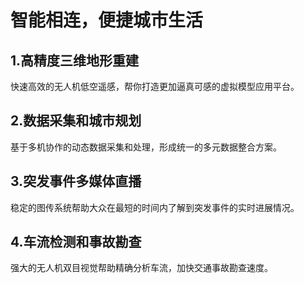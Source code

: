 # 智能相连，便捷城市生活

## 1.高精度三维地形重建
快速高效的无人机低空遥感，帮你打造更加逼真可感的虚拟模型应用平台。

## 2.数据采集和城市规划
基于多机协作的动态数据采集和处理，形成统一的多元数据整合方案。

## 3.突发事件多媒体直播
稳定的图传系统帮助大众在最短的时间内了解到突发事件的实时进展情况。

## 4.车流检测和事故勘查
强大的无人机双目视觉帮助精确分析车流，加快交通事故勘查速度。
